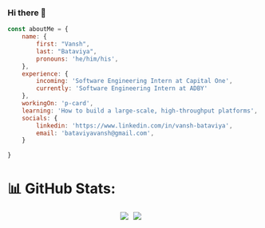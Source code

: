 ### Hi there 👋

```javascript
const aboutMe = {
    name: {
        first: "Vansh",
        last: "Bataviya", 
        pronouns: 'he/him/his',
    },
    experience: {
        incoming: 'Software Engineering Intern at Capital One',
        currently: 'Software Engineering Intern at ADBY'
    },
    workingOn: 'p-card',
    learning: 'How to build a large-scale, high-throughput platforms',
    socials: {
        linkedin: 'https://www.linkedin.com/in/vansh-bataviya',
        email: 'bataviyavansh@gmail.com',
    }
    
}
```
# 📊 GitHub Stats:

<div style="display: flex; justify-content: center;">
    <img src="github-readme-stats-sigma-ten-24.vercel.app/api?username=MattBoraske&hide=stars&count_private=true&theme=dark&hide_border=true&include_all_commits=true&count_private=true" style="margin-right: 10px;">
    <img src="https://github-readme-streak-stats.herokuapp.com/?user=MattBoraske&theme=dark&hide_border=true" style="margin-right: 10px;">
</div>

